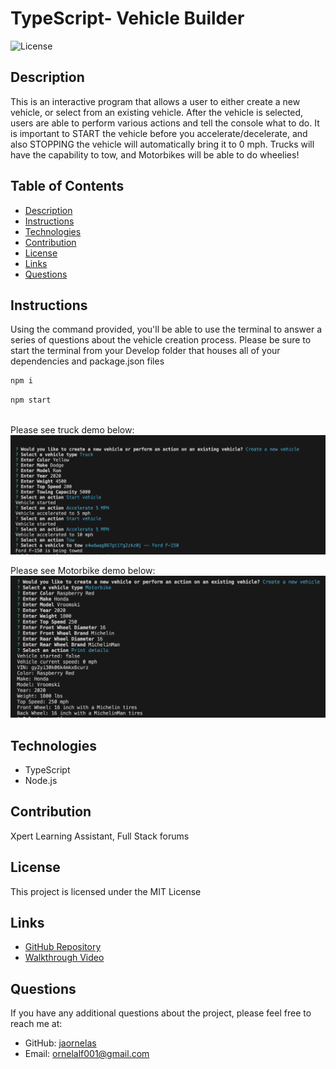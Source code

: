 # TypeScript- Vehicle Builder
![License](https://img.shields.io/badge/License-MIT-blue.svg)

## Description
This is an interactive program that allows a user to either create a new vehicle, or select from an existing vehicle. After the vehicle is selected, users are able to perform various actions and tell the console what to do. It is important to START the vehicle before you accelerate/decelerate, and also STOPPING the vehicle will automatically bring it to 0 mph. Trucks will have the capability to tow, and Motorbikes will be able to do wheelies!


## Table of Contents
* [Description](#description)
* [Instructions](#instructions)
* [Technologies](#technologies)
* [Contribution](#contribution)
* [License](#license)
* [Links](#links)
* [Questions](#questions)


## Instructions
Using the command provided, you'll be able to use the terminal to answer a series of questions about the vehicle creation process. Please be sure to start the terminal from your Develop folder that houses all of your dependencies and package.json files

```bash
npm i 
```

```bash
npm start
```
<br>
Please see truck demo below: <br>
<img src="./img/demo.png" alt="truck-demo" width="800"/><br>

Please see Motorbike demo below: <br>
<img src="./img/demo2.png" alt="motorbike-demo" width="800"/><br>


## Technologies
* TypeScript
* Node.js


## Contribution
Xpert Learning Assistant, Full Stack forums



## License 
This project is licensed under the MIT License

## Links

* [GitHub Repository](https://github.com/jaornelas/typescript-vehiclebuilder)
* [Walkthrough Video](#)

## Questions
If you have any additional questions about the project, please feel free to reach me at:
- GitHub: [jaornelas](https://github.com/jaornelas)
- Email:  [ornelalf001@gmail.com](mailto:ornelalf001@gmail.com)



